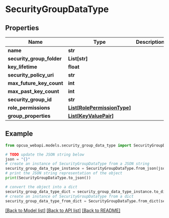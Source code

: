 # SecurityGroupDataType


## Properties

Name | Type | Description | Notes
------------ | ------------- | ------------- | -------------
**name** | **str** |  | [optional] 
**security_group_folder** | **List[str]** |  | [optional] 
**key_lifetime** | **float** |  | [optional] 
**security_policy_uri** | **str** |  | [optional] 
**max_future_key_count** | **int** |  | [optional] 
**max_past_key_count** | **int** |  | [optional] 
**security_group_id** | **str** |  | [optional] 
**role_permissions** | [**List[RolePermissionType]**](RolePermissionType.md) |  | [optional] 
**group_properties** | [**List[KeyValuePair]**](KeyValuePair.md) |  | [optional] 

## Example

```python
from opcua_webapi.models.security_group_data_type import SecurityGroupDataType

# TODO update the JSON string below
json = "{}"
# create an instance of SecurityGroupDataType from a JSON string
security_group_data_type_instance = SecurityGroupDataType.from_json(json)
# print the JSON string representation of the object
print(SecurityGroupDataType.to_json())

# convert the object into a dict
security_group_data_type_dict = security_group_data_type_instance.to_dict()
# create an instance of SecurityGroupDataType from a dict
security_group_data_type_from_dict = SecurityGroupDataType.from_dict(security_group_data_type_dict)
```
[[Back to Model list]](../README.md#documentation-for-models) [[Back to API list]](../README.md#documentation-for-api-endpoints) [[Back to README]](../README.md)


